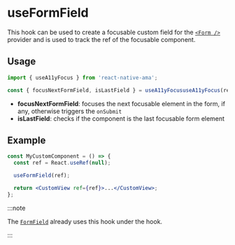 # useFormField

This hook can be used to create a focusable custom field for the [`<Form />`](/docs/components/Form) provider and is used to track the ref of the focusable component.

## Usage

```js
import { useA11yFocus } from 'react-native-ama';

const { focusNextFormField, isLastField } = useA11yFocususeA11yFocus(refComponent);
```

- **focusNextFormField**: focuses the next focusable element in the form, if any, otherwise triggers the `onSubmit` 
- **isLastField**: checks if the component is the last focusable form element

## Example

```jsx
const MyCustomComponent = () => {
  const ref = React.useRef(null);

  useFormField(ref);

  return <CustomView ref={ref}>...</CustomView>;
};
```

:::note

The [`FormField`](/docs/components/FormField) already uses this hook under the hook.

:::


